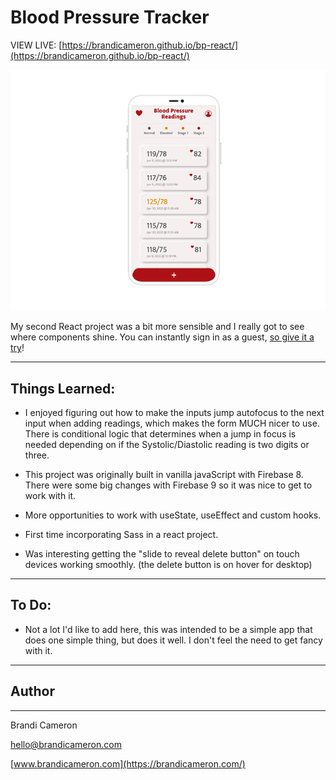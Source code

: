 # Blood Pressure Tracker

VIEW LIVE: [https://brandicameron.github.io/bp-react/](https://brandicameron.github.io/bp-react/)

![App Screenshot](/src/images/bp-iphone.png)

My second React project was a bit more sensible and I really got to see where components shine. You can instantly sign in as a guest, [so give it a try](https://brandicameron.github.io/bp-react/)!

---

## Things Learned:

- I enjoyed figuring out how to make the inputs jump autofocus to the next input when adding readings, which makes the form MUCH nicer to use. There is conditional logic that determines when a jump in focus is needed depending on if the Systolic/Diastolic reading is two digits or three.

- This project was originally built in vanilla javaScript with Firebase 8. There were some big changes with Firebase 9 so it was nice to get to work with it.

- More opportunities to work with useState, useEffect and custom hooks.

- First time incorporating Sass in a react project.

- Was interesting getting the "slide to reveal delete button" on touch devices working smoothly. (the delete button is on hover for desktop)

---

## To Do:

- Not a lot I'd like to add here, this was intended to be a simple app that does one simple thing, but does it well. I don't feel the need to get fancy with it.

---

## Author

---

Brandi Cameron

[hello@brandicameron.com](mailto:hello@brandicameron.com)

[www.brandicameron.com](https://brandicameron.com/)
